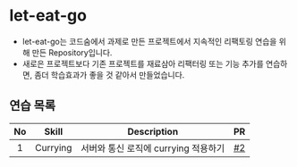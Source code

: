 # let-eat-go

- let-eat-go는 코드숨에서 과제로 만든 프로젝트에서 지속적인 리팩토링 연습을 위해 만든 Repository입니다.
- 새로은 프로젝트보다 기존 프로젝트를 재료삼아 리팩터링 또는 기능 추가를 연습하면, 좀더 학습효과가 좋을 것 같아서 만들었습니다.

## 연습 목록

| No  |  Skill   |             Description              | PR  |
| :-: | :------: | :----------------------------------: | :-: |
|  1  | Currying | 서버와 통신 로직에 currying 적용하기 | [#2](https://github.com/daadaadaah/let-eat-go/pull/2) |
